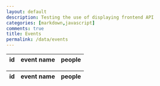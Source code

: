 ```yaml
---
layout: default
description: Testing the use of displaying frontend API
categories: [markdown,javascript]
comments: true
title: Events
permalink: /data/events
---
```


<table>
  <thead>
  <tr>
    <th>id</th>
    <th>event name</th>
    <th>people</th>
  </tr>
  </thead>
  <tbody id = "div_b">

  </tbody>
</table>

<table>
  <thead>
  <tr>
    <th>id</th>
    <th>event name</th>
    <th>people</th>
  </tr>
  </thead>
  <tbody id = "div_c">

  </tbody>
</table>




<!-- Script is layed out in a sequence (no function) and will execute when page is loaded -->
<script>
  // prepare HTML result container for new output
  const resultContainerB = document.getElementById("div_b");
  const resultContainerC = document.getElementById("div_c");

  // prepare fetch options
  const url = "https://backend.dnhsscioly.tk/api/events/";

  const options = {
    method: 'GET', // *GET, POST, PUT, DELETE, etc.
    mode: 'cors', // no-cors, *cors, same-origin
    cache: 'default', // *default, no-cache, reload, force-cache, only-if-cached
    credentials: 'omit', // include, *same-origin, omit
    headers: {
      'Content-Type': 'application/json'
      // 'Content-Type': 'application/x-www-form-urlencoded',
    },
  };

  // fetch the API
  fetch(url, options)
    // response is a RESTful "promise" on any successful fetch
    .then(response => {
      // check for response errors
      if (response.status !== 200) {
          const errorMsg = 'Database response error: ' + response.status;
          console.log(errorMsg);
          const tr = document.createElement("tr");
          const td = document.createElement("td");
          td.innerHTML = errorMsg;
          tr.appendChild(td);
          resultContainerB.appendChild(tr);
          return;
      }
      // valid response will have json data
      response.json().then(data => {


          for (const row of data) {
            
            const tr = document.createElement("tr");

            const id = document.createElement("td");
            const event = document.createElement("td");
            const people = document.createElement("td");
              
            const graduation = document.createElement("td");
            let division = row.division;

            id.innerHTML = row.id;
            event.innerHTML = row.name;
            people.innerHTML = row.people;

            tr.appendChild(id);
            
            tr.appendChild(event);
            tr.appendChild(people);

            if (division.match("b")) {
              console.log(division);
              resultContainerB.appendChild(tr);
            } else {
              resultContainerC.appendChild(tr);
            }
            
          }
      })
  })
  // catch fetch errors (ie ACCESS to server blocked)
  .catch(err => {
    console.error(err);
    const tr = document.createElement("tr");
    const td = document.createElement("td");
    td.innerHTML = err;
    tr.appendChild(td);
    resultContainerB.appendChild(tr);
  });
</script>